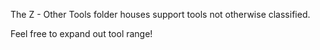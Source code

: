 The Z - Other Tools folder houses support tools not otherwise classified. 

Feel free to expand out tool range!
